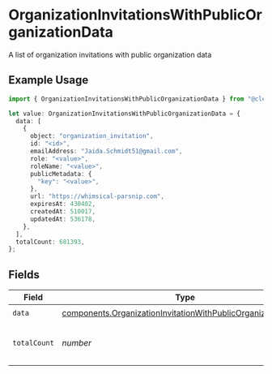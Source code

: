 # OrganizationInvitationsWithPublicOrganizationData

A list of organization invitations with public organization data

## Example Usage

```typescript
import { OrganizationInvitationsWithPublicOrganizationData } from "@clerk/backend-sdk/models/components";

let value: OrganizationInvitationsWithPublicOrganizationData = {
  data: [
    {
      object: "organization_invitation",
      id: "<id>",
      emailAddress: "Jaida.Schmidt51@gmail.com",
      role: "<value>",
      roleName: "<value>",
      publicMetadata: {
        "key": "<value>",
      },
      url: "https://whimsical-parsnip.com",
      expiresAt: 430402,
      createdAt: 510017,
      updatedAt: 536178,
    },
  ],
  totalCount: 681393,
};
```

## Fields

| Field                                                                                                                                        | Type                                                                                                                                         | Required                                                                                                                                     | Description                                                                                                                                  |
| -------------------------------------------------------------------------------------------------------------------------------------------- | -------------------------------------------------------------------------------------------------------------------------------------------- | -------------------------------------------------------------------------------------------------------------------------------------------- | -------------------------------------------------------------------------------------------------------------------------------------------- |
| `data`                                                                                                                                       | [components.OrganizationInvitationWithPublicOrganizationData](../../models/components/organizationinvitationwithpublicorganizationdata.md)[] | :heavy_check_mark:                                                                                                                           | N/A                                                                                                                                          |
| `totalCount`                                                                                                                                 | *number*                                                                                                                                     | :heavy_check_mark:                                                                                                                           | Total number of organization invitations<br/>                                                                                                |